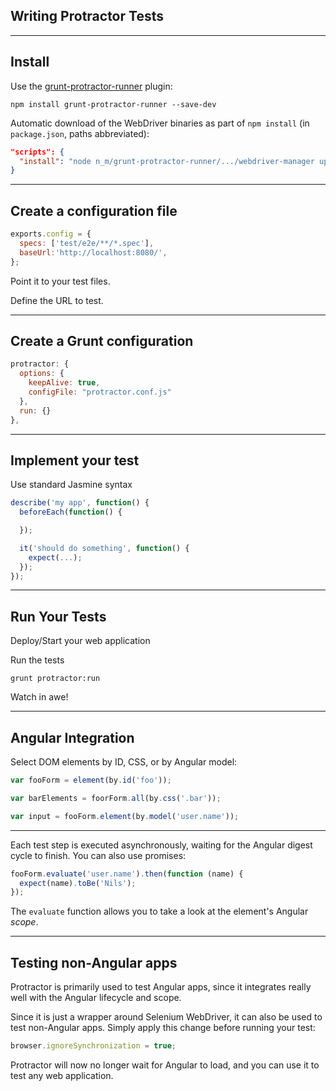 ##  Writing Protractor Tests

---

##  Install

Use the [grunt-protractor-runner](https://github.com/teerapap/grunt-protractor-runner) plugin:

```
npm install grunt-protractor-runner --save-dev
```


Automatic download of the WebDriver binaries as part of `npm install` (in `package.json`, paths abbreviated):

```json
"scripts": {
  "install": "node n_m/grunt-protractor-runner/.../webdriver-manager update"
}
```

---

## Create a configuration file

```javascript
exports.config = {
  specs: ['test/e2e/**/*.spec'],
  baseUrl:'http://localhost:8080/',
};
```

Point it to your test files.

Define the URL to test.

---

## Create a Grunt configuration

```javascript
protractor: {
  options: {
    keepAlive: true,
    configFile: "protractor.conf.js"
  },
  run: {}
},
```

---

##  Implement your test

Use standard Jasmine syntax

```javascript
describe('my app', function() {
  beforeEach(function() {

  });

  it('should do something', function() {
    expect(...);
  });
});
```

---

##  Run Your Tests

Deploy/Start your web application

Run the tests

```
grunt protractor:run
```

Watch in awe!

---

##  Angular Integration

Select DOM elements by ID, CSS, or by Angular model:

```javascript
var fooForm = element(by.id('foo'));

var barElements = foorForm.all(by.css('.bar'));

var input = fooForm.element(by.model('user.name'));
```

---

Each test step is executed asynchronously, waiting for the Angular digest cycle to finish. You can also use promises:

```javascript
fooForm.evaluate('user.name').then(function (name) {
  expect(name).toBe('Nils');
});
```

The `evaluate` function allows you to take a look at the element's Angular *scope*.

---

##  Testing non-Angular apps

Protractor is primarily used to test Angular apps, since it integrates really well with the Angular lifecycle and scope.

Since it is just a wrapper around Selenium WebDriver, it can also be used to test non-Angular apps. Simply apply this change before running your test:

```javascript
browser.ignoreSynchronization = true;
```

Protractor will now no longer wait for Angular to load, and you can use it to test any web application.
